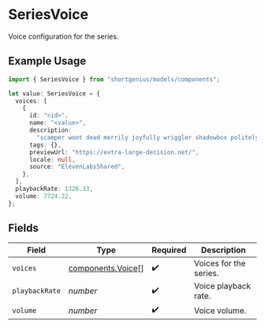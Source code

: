 # SeriesVoice

Voice configuration for the series.

## Example Usage

```typescript
import { SeriesVoice } from "shortgenius/models/components";

let value: SeriesVoice = {
  voices: [
    {
      id: "<id>",
      name: "<value>",
      description:
        "scamper woot dead merrily joyfully wriggler shadowbox politely frightfully not",
      tags: {},
      previewUrl: "https://extra-large-decision.net/",
      locale: null,
      source: "ElevenLabsShared",
    },
  ],
  playbackRate: 1326.33,
  volume: 7724.22,
};
```

## Fields

| Field                                                  | Type                                                   | Required                                               | Description                                            |
| ------------------------------------------------------ | ------------------------------------------------------ | ------------------------------------------------------ | ------------------------------------------------------ |
| `voices`                                               | [components.Voice](../../models/components/voice.md)[] | :heavy_check_mark:                                     | Voices for the series.                                 |
| `playbackRate`                                         | *number*                                               | :heavy_check_mark:                                     | Voice playback rate.                                   |
| `volume`                                               | *number*                                               | :heavy_check_mark:                                     | Voice volume.                                          |
